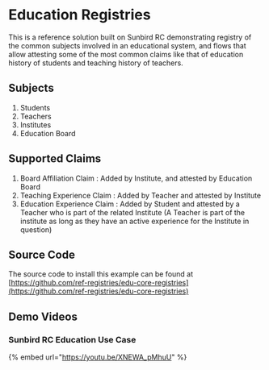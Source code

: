 # Education Registries

This is a reference solution built on Sunbird RC demonstrating registry of the common subjects involved in an educational system, and flows that allow attesting some of the most common claims like that of education history of students and teaching history of teachers.

## Subjects

1. Students
2. Teachers
3. Institutes
4. Education Board

## Supported Claims

1. Board Affiliation Claim : Added by Institute, and attested by Education Board
2. Teaching Experience Claim : Added by Teacher and attested by Institute
3. Education Experience Claim : Added by Student and attested by a Teacher who is part of the related Institute (A Teacher is part of the institute as long as they have an active experience for the Institute in question)

## Source Code

The source code to install this example can be found at [https://github.com/ref-registries/edu-core-registries](https://github.com/ref-registries/edu-core-registries)

## Demo Videos

### Sunbird RC Education Use Case

{% embed url="https://youtu.be/XNEWA_pMhuU" %}
